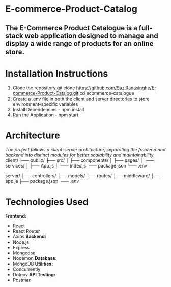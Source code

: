 # E-commerce-Product-Catalog
## The E-Commerce Product Catalogue is a full-stack web application designed to manage and display a wide range of products for an online store. ##

# Installation Instructions
1. Clone the repository
    git clone https://github.com/SaziRanasinghe/E-commerce-Product-Catalog.git
    cd ecommerce-catalogue
3. Create a .env file in both the client and server directories to store environment-specific variables
4. Install Dependencies - npm install
5. Run the Application - npm start

# Architecture
*The project follows a client-server architecture, separating the frontend and backend into distinct modules for better scalability and maintainability.*
client/
├── public/
├── src/
│   ├── components/
│   ├── pages/
│   ├── services/
│   ├── App.js
│   └── index.js
├── package.json
└── .env

server/
├── controllers/
├── models/
├── routes/
├── middleware/
├── app.js
├── package.json
└── .env
 


# Technologies Used
**Frontend:**
  - React
  - React Router
  - Axios
**Backend:**
  - Node.js
  - Express
  - Mongoose
  - Nodemon
**Database:**
  - MongoDB
**Utilities:**
  - Concurrently
  - Dotenv
**API Testing:**
  - Postman
